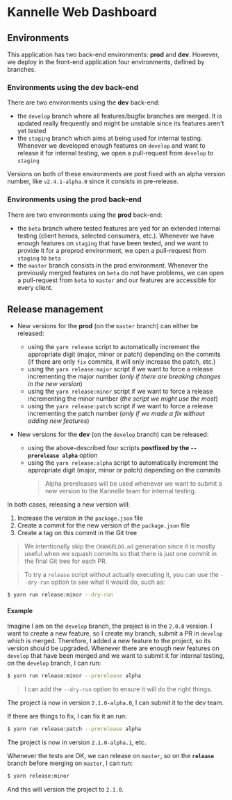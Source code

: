 # Kannelle Web Dashboard

## Environments

This application has two back-end environments: **prod** and **dev**.
However, we deploy in the front-end application four environments, defined by branches.

### Environments using the **dev** back-end

There are two environments using the **dev** back-end:

- the `develop` branch where all features/bugfix branches are merged. It is updated really frequently and might be unstable since its features aren't yet tested
- the `staging` branch which aims at being used for internal testing. Whenever we developed enough features on `develop` and want to release it for internal testing, we open a pull-request from `develop` to `staging`

Versions on both of these environments are post fixed with an alpha version number, like `v2.4.1-alpha.0` since it consists in pre-release.

### Environments using the **prod** back-end

There are two environments using the **prod** back-end:

- the `beta` branch where tested features are yed for an extended internal testing (client heroes, selected consumers, etc.). Whenever we have enough features on `staging` that have been tested, and we want to provide it for a preprod environment, we open a pull-request from `staging` to `beta`
- the `master` branch consists in the prod environment. Whenever the previously merged features on `beta` do not have problems, we can open a pull-request from `beta` to `master` and our features are accessible for every client.

## Release management

- New versions for the **prod** (on the `master` branch) can either be released:

  - using the `yarn release` script to automatically increment the appropriate digit (major, minor or patch) depending on the commits (if there are only `fix` commits, it will only increase the patch, etc.)
  - using the `yarn release:major` script if we want to force a release incrementing the major number (_only if there are breaking changes in the new version_)
  - using the `yarn release:minor` script if we want to force a release incrementing the minor number (_the script we might use the most_)
  - using the `yarn release:patch` script if we want to force a release incrementing the patch number (_only if we made a fix without adding new features_)

- New versions for the **dev** (on the `develop` branch) can be released:
  - using the above-described four scripts **postfixed by the `--prerelease alpha`** option
  - using the `yarn release:alpha` script to automatically increment the appropriate digit (major, minor or patch) depending on the commits
    > Alpha prereleases will be used whenever we want to submit a new version to the Kannelle team for internal testing.

In both cases, releasing a new version will:

1. Increase the version in the `package.json` file
2. Create a commit for the new version of the `package.json` file
3. Create a tag on this commit in the Git tree

> We intentionally skip the `CHANGELOG.md` generation since it is mostly useful when we squash commits so that there is just one commit in the final Git tree for each PR.

> To try a `release` script without actually executing it, you can use the `--dry-run` option to see what it would do, such as:

```bash
$ yarn run release:minor --dry-run
```

#### Example

Imagine I am on the `develop` branch, the project is in the `2.0.0` version.
I want to create a new feature, so I create my branch, submit a PR in `develop` which is merged.
Therefore, I added a new feature to the project, so its version should be upgraded.
Whenever there are enough new features on `develop` that have been merged and we want to submit it for internal testing, on the `develop` branch, I can run:

```bash
$ yarn run release:minor --prerelease alpha
```

> I can add the `--dry-run` option to ensure it will do the right things.

The project is now in version `2.1.0-alpha.0`, I can submit it to the dev team.

If there are things to fix, I can fix it an run:

```bash
$ yarn run release:patch --prerelease alpha
```

The project is now in version `2.1.0-alpha.1`, etc.

Whenever the tests are OK, we can release on `master`, so on the **`release`** branch before merging on `master`, I can run:

```bash
$ yarn release:minor
```

And this will version the project to `2.1.0`.
